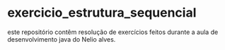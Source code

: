 # exercicio_estrutura_sequencial
este repositório contêm resolução de exercícios feitos durante a aula de desenvolvimento java do Nelio alves.
